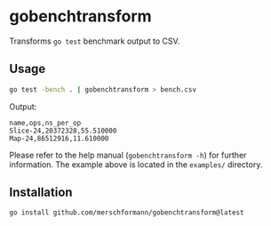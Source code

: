 # gobenchtransform

Transforms `go test` benchmark output to CSV.

## Usage

```bash
go test -bench . | gobenchtransform > bench.csv
```

Output:

```csv
name,ops,ns_per_op
Slice-24,20372328,55.510000
Map-24,86512916,11.610000
```

Please refer to the help manual (`gobenchtransform -h`) for further information. The example above is located in the `examples/` directory.

## Installation

```bash
go install github.com/merschformann/gobenchtransform@latest
```
